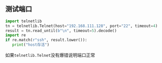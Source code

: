 ## 测试端口

```Python
import telnetlib
tn = telnetlib.Telnet(host="192.168.111.128", port="22", timeout=4)
result = tn.read_until(b"\n", timeout=5).decode()
import re
if re.match(r"ssh", result.lower()):
   print("host存活")
```

如果`telnetlib.Telnet`没有爆错说明端口正常